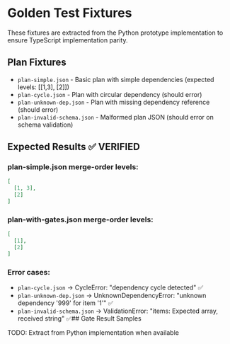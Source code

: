 # Golden Test Fixtures

These fixtures are extracted from the Python prototype implementation to ensure TypeScript implementation parity.

## Plan Fixtures

- `plan-simple.json` - Basic plan with simple dependencies (expected levels: [[1,3], [2]])
- `plan-cycle.json` - Plan with circular dependency (should error)
- `plan-unknown-dep.json` - Plan with missing dependency reference (should error)
- `plan-invalid-schema.json` - Malformed plan JSON (should error on schema validation)

## Expected Results ✅ VERIFIED

### plan-simple.json merge-order levels:
```json
[
  [1, 3],
  [2]
]
```

### plan-with-gates.json merge-order levels:
```json
[
  [1],
  [2]
]
```

### Error cases:
- `plan-cycle.json` → CycleError: "dependency cycle detected" ✅
- `plan-unknown-dep.json` → UnknownDependencyError: "unknown dependency '999' for item '1'" ✅
- `plan-invalid-schema.json` → ValidationError: "items: Expected array, received string" ✅## Gate Result Samples

TODO: Extract from Python implementation when available